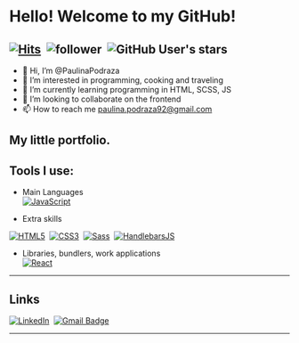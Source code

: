 # Hello! Welcome to my GitHub!
[![Hits](https://hits.seeyoufarm.com/api/count/incr/badge.svg?url=https%3A%2F%2Fgithub.com%2FPaulinaPodraza%2Fhit-counter&count_bg=%2370C956&title_bg=%23555555&icon=&icon_color=%23E7E7E7&title=hits&edge_flat=true)](https://hits.seeyoufarm.com)&nbsp;
![follower](https://img.shields.io/github/followers/PaulinaPodraza?color=70C956&label=Follow&logo=GitHub&logoColor=FFF)&nbsp;
![GitHub User's stars](https://img.shields.io/github/stars/PaulinaPodraza?color=70C956&label=Stars&logo=GitHub&affiliations=OWNER%2CCOLLABORATOR)&nbsp;
---

- 👋 Hi, I’m @PaulinaPodraza
- 👀 I’m interested in programming, cooking and traveling
- 🌱 I’m currently learning programming in HTML, SCSS, JS
- 💞️ I’m looking to collaborate on the frontend
- 📫 How to reach me paulina.podraza92@gmail.com

<!---
PaulinaPodraza/PaulinaPodraza is a ✨ special ✨ repository because its `README.md` (this file) appears on your GitHub profile.
You can click the Preview link to take a look at your changes.
--->
## My little portfolio.
## Tools I use:
- Main Languages<br>
[![JavaScript](https://img.shields.io/badge/JavaScript-f1e05a?style=for-the-badge&logo=JavaScript&logoColor=000)](https://javascript.info/)&nbsp;
<!---[![TypeScript](https://img.shields.io/badge/TypeScript-3178c6?style=for-the-badge&logo=TypeScript&logoColor=white)](https://www.typescriptlang.org/)
--->
- Extra skills<br>
<!-- [![jQuery](https://img.shields.io/badge/jQuery-0769AD?style=for-the-badge&logo=jQuery&logoColor=white)](https://jquery.com/)&nbsp; -->
[![HTML5](https://img.shields.io/badge/HTML5-e34c26?style=for-the-badge&logo=HTML5&logoColor=000)](https://www.w3.org/TR/html52/)&nbsp;
[![CSS3](https://img.shields.io/badge/CSS3-563d7c?style=for-the-badge&logo=CSS3&logoColor=fff)](https://www.w3.org/Style/CSS/)&nbsp;
[![Sass](https://img.shields.io/badge/Sass-bf4080?style=for-the-badge&logo=Sass&logoColor=fff)](https://sass-lang.com/)&nbsp;
[![HandlebarsJS](https://img.shields.io/badge/Handlebars-JS-f0772b?style=for-the-badge&logo=Handlebars-JS&logoColor=fff)](https://handlebarsjs.com/)

- Libraries, bundlers, work applications<br>
[![React](https://img.shields.io/badge/React-282c34?style=for-the-badge&logo=React&logoColor=61dafb)](https://reactjs.org/)&nbsp;
---

## Links
[![LinkedIn](https://img.shields.io/badge/-LinkedIn-black.svg?style=for-the-badge&logo=linkedin&colorB=555)](https://www.linkedin.com/in/paulinapodraza/)&nbsp;
[![Gmail Badge](https://img.shields.io/badge/Gmail-d14836?style=for-the-badge&logo=Gmail&logoColor=white&link=mailto:paulina.podraza92@gmail.com)](mailto:paulina.podraza92@gmail.com)

---

